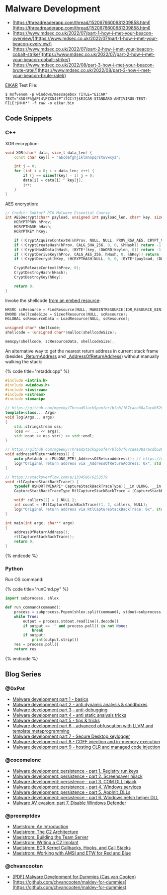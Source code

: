 # Malware Development

- [https://threadreaderapp.com/thread/1520676600681209858.html](https://threadreaderapp.com/thread/1520676600681209858.html)
- [https://www.mdsec.co.uk/2022/07/part-1-how-i-met-your-beacon-overview/](https://www.mdsec.co.uk/2022/07/part-1-how-i-met-your-beacon-overview/)
- [https://www.mdsec.co.uk/2022/07/part-2-how-i-met-your-beacon-cobalt-strike/](https://www.mdsec.co.uk/2022/07/part-2-how-i-met-your-beacon-cobalt-strike/)
- [https://www.mdsec.co.uk/2022/08/part-3-how-i-met-your-beacon-brute-ratel/](https://www.mdsec.co.uk/2022/08/part-3-how-i-met-your-beacon-brute-ratel/)

[EIKAR](https://ru.wikipedia.org/wiki/EICAR-Test-File) Test File:

```
$ msfvenom -p windows/messagebox TITLE="EICAR" TEXT="X5O!P%@AP[4\PZX54(P^)7CC)7}$EICAR-STANDARD-ANTIVIRUS-TEST-FILE!$H+H*" -f raw -o eikar.bin
```




## Code Snippets



### C++

XOR encryption:

```cpp
void XOR(char* data, size_t data_len) {
    const char key[] = "abcdefghjiklmnopqrstuvwxyz";

    int j = 0;
    for (int i = 0; i < data_len; i++) {
        if (j == sizeof(key) - 1) j = 0;
        data[i] = data[i] ^ key[j];
        j++;
    }
}
```

AES encryption:

```cpp
// Credit: Sektor7 RTO Malware Essential Course
int AESDecrypt(char* payload, unsigned int payload_len, char* key, size_t keylen) {
    HCRYPTPROV hProv;
    HCRYPTHASH hHash;
    HCRYPTKEY hKey;

    if (!CryptAcquireContextW(&hProv, NULL, NULL, PROV_RSA_AES, CRYPT_VERIFYCONTEXT)) return -1;
    if (!CryptCreateHash(hProv, CALG_SHA_256, 0, 0, &hHash)) return -1;
    if (!CryptHashData(hHash, (BYTE*)key, (DWORD)keylen, 0)) return -1;
    if (!CryptDeriveKey(hProv, CALG_AES_256, hHash, 0, &hKey)) return -1;
    if (!CryptDecrypt(hKey, (HCRYPTHASH)NULL, 0, 0, (BYTE*)payload, (DWORD*)&payload_len)) return -1;

    CryptReleaseContext(hProv, 0);
    CryptDestroyHash(hHash);
    CryptDestroyKey(hKey);

    return 0;
}
```

Invoke the shellcode [from an embed resource](https://www.ired.team/offensive-security/code-injection-process-injection/loading-and-executing-shellcode-from-portable-executable-resources):

```cpp
HRSRC scResource = FindResource(NULL, MAKEINTRESOURCE(IDR_RESOURCE_BIN1), "RESOURCE_BIN");
DWORD shellcodeSize = SizeofResource(NULL, scResource);
HGLOBAL scResourceData = LoadResource(NULL, scResource);

unsigned char* shellcode;
shellcode = (unsigned char*)malloc(shellcodeSize);

memcpy(shellcode, scResourceData, shellcodeSize);
```

An alternative way to get the nearest return address in current stack frame (besides [\_ReturnAddress](https://docs.microsoft.com/ru-ru/cpp/intrinsics/returnaddress?view=msvc-170) and [\_AddressOfReturnAddress](https://docs.microsoft.com/ru-ru/cpp/intrinsics/addressofreturnaddress?view=msvc-170)) without manually walking the stack:

{% code title="retaddr.cpp" %}
```cpp
#include <intrin.h>
#include <windows.h>
#include <iostream>
#include <sstream>
#include <iomanip>

// https://github.com/mgeeky/ThreadStackSpoofer/blob/f67caea38a7acdb526eae3aac7c451a08edef6a9/ThreadStackSpoofer/header.h#L38-L45
template<class... Args>
void log(Args... args)
{
    std::stringstream oss;
    (oss << ... << args);
    std::cout << oss.str() << std::endl;
}

// https://github.com/mgeeky/ThreadStackSpoofer/blob/f67caea38a7acdb526eae3aac7c451a08edef6a9/ThreadStackSpoofer/main.cpp#L13-L14
void addressOfReturnAddress() {
    auto pRetAddr = (PULONG_PTR)_AddressOfReturnAddress(); // https://doxygen.reactos.org/d6/d8c/intrin__ppc_8h_source.html#l00040
    log("Original return address via _AddressOfReturnAddress: 0x", std::hex, std::setw(8), std::setfill('0'), *pRetAddr);
}

// https://stackoverflow.com/a/1334586/6253579
void rtlCaptureStackBackTrace() {
    typedef USHORT(WINAPI* CaptureStackBackTraceType)(__in ULONG, __in ULONG, __out PVOID*, __out_opt PULONG);
    CaptureStackBackTraceType RtlCaptureStackBackTrace = (CaptureStackBackTraceType)(GetProcAddress(LoadLibrary("ntdll.dll"), "RtlCaptureStackBackTrace"));

    void* callers[2] = { NULL };
    int count = (RtlCaptureStackBackTrace)(1, 2, callers, NULL);
    log("Original return address via RtlCaptureStackBackTrace: 0x", std::hex, std::setw(8), std::setfill('0'), (DWORD64)callers[0]);
}

int main(int argc, char** argv)
{
    addressOfReturnAddress();
    rtlCaptureStackBackTrace();
    return 0;
}
```
{% endcode %}



### Python

Run OS command:

{% code title="runCmd.py" %}
```python
import subprocess, shlex

def run_command(command):
	process = subprocess.Popen(shlex.split(command), stdout=subprocess.PIPE)
	while True:
		output = process.stdout.readline().decode()
		if output == '' and process.poll() is not None:
			break
		if output:
			print(output.strip())
	res = process.poll()
	return res
```
{% endcode %}




## Blog Series



### @0xPat

- [Malware development part 1 - basics](https://0xpat.github.io/Malware_development_part_1/)
- [Malware development part 2 - anti dynamic analysis & sandboxes](https://0xpat.github.io/Malware_development_part_2/)
- [Malware development part 3 - anti-debugging](https://0xpat.github.io/Malware_development_part_3/)
- [Malware development part 4 - anti static analysis tricks](https://0xpat.github.io/Malware_development_part_4/)
- [Malware development part 5 - tips & tricks](https://0xpat.github.io/Malware_development_part_5/)
- [Malware development part 6 - advanced obfuscation with LLVM and template metaprogramming](https://0xpat.github.io/Malware_development_part_6/)
- [Malware development part 7 - Secure Desktop keylogger](https://0xpat.github.io/Malware_development_part_7/)
- [Malware development part 8 - COFF injection and in-memory execution](https://0xpat.github.io/Malware_development_part_8/)
- [Malware development part 9 - hosting CLR and managed code injection](https://0xpat.github.io/Malware_development_part_9/)



### @cocomelonc

- [Malware development: persistence - part 1. Registry run keys](https://cocomelonc.github.io/tutorial/2022/04/20/malware-pers-1.html)
- [Malware development: persistence - part 2. Screensaver hijack](https://cocomelonc.github.io/tutorial/2022/04/26/malware-pers-2.html)
- [Malware development: persistence - part 3. COM DLL hijack](https://cocomelonc.github.io/tutorial/2022/05/02/malware-pers-3.html)
- [Malware development: persistence - part 4. Windows services](https://cocomelonc.github.io/tutorial/2022/05/09/malware-pers-4.html)
- [Malware development: persistence - part 5. AppInit_DLLs](https://cocomelonc.github.io/tutorial/2022/05/16/malware-pers-5.html)
- [Malware development: persistence - part 6. Windows netsh helper DLL](https://cocomelonc.github.io/tutorial/2022/05/29/malware-pers-6.html)
- [Malware AV evasion: part 7. Disable Windows Defender](https://cocomelonc.github.io/tutorial/2022/06/05/malware-av-evasion-7.html)



### @preemptdev

- [Maelstrom: An Introduction](https://pre.empt.dev/posts/maelstrom-an-introduction/)
- [Maelstrom: The C2 Architecture](https://pre.empt.dev/posts/maelstrom-arch-episode-1/)
- [Maelstrom: Building the Team Server](https://pre.empt.dev/posts/maelstrom-arch-episode-2/)
- [Maelstrom: Writing a C2 Implant](https://pre.empt.dev/posts/maelstrom-the-implant/)
- [Maelstrom: EDR Kernel Callbacks, Hooks, and Call Stacks](https://pre.empt.dev/posts/maelstrom-edr-kernel-callbacks-hooks-and-callstacks/)
- [Maelstrom: Working with AMSI and ETW for Red and Blue](https://pre.empt.dev/posts/maelstrom-etw-amsi/)



### @chvancooten

- [[PDF] Malware Development for Dummies (Cas van Cooten)](https://github.com/chvancooten/maldev-for-dummies/blob/main/Slides/Malware%20Development%20for%20Dummies%20-%20Hack%20in%20Paris%2030-06-2022%20%26%2001-07-2022.pdf)
- [https://github.com/chvancooten/maldev-for-dummies](https://github.com/chvancooten/maldev-for-dummies)
